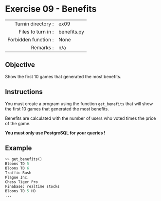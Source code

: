 # Exercise 09 - Benefits

|                         |                    |
| -----------------------:| ------------------ |
|   Turnin directory :    |  ex09              |
|   Files to turn in :    |  benefits.py       |
|   Forbidden function :  |  None              |
|   Remarks :             |  n/a               |

## Objective

Show the first 10 games that generated the most benefits.

## Instructions

You must create a program using the function `get_benefits` that will show the first 10 games that generated the most benefits.

Benefits are calculated with the number of users who voted times the price of the game.

**You must only use PostgreSQL for your queries !**


## Example

```python
>> get_benefits()
Bloons TD 5
Bloons TD 6
Traffic Rush
Plague Inc.
Chess Tiger Pro
Finabase: realtime stocks
Bloons TD 5 HD
...
```
